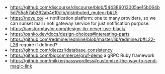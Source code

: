 - https://github.com/discourse/discourse/blob/544386013005ae15b064b5d755a57ab262ab4e10/lib/distributed_mutex.rb#L5
- https://novu.co/ -> notification platform: one to many providers, so we can sunset mail / noti gateway service for just notification purpose.
- https://ianstormtaylor.com/design-tip-never-use-black/
- https://panko.dev/docs/design-choices#interesting-parts
- https://github.com/redmine/redmine/blob/master/lib/redmine.rb#L22-L26 require if defined?
- https://github.com/djezzzl/database_consistency
- https://github.com/bigcommerce/gruf-demo a gRPC Ruby framework
- https://github.com/mikker/passwordless#customize-the-way-to-send-magic-link